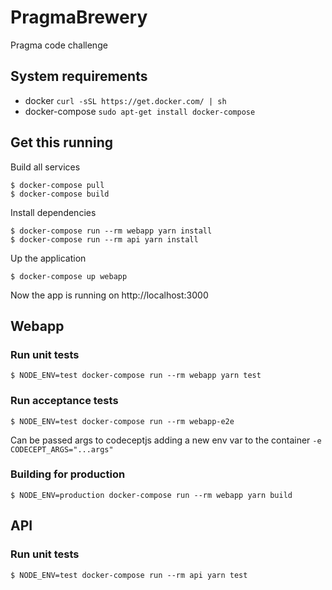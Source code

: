 # PragmaBrewery

Pragma code challenge

## System requirements

  * docker `curl -sSL https://get.docker.com/ | sh`
  * docker-compose `sudo apt-get install docker-compose`

## Get this running

Build all services

    $ docker-compose pull
    $ docker-compose build

Install dependencies

    $ docker-compose run --rm webapp yarn install
    $ docker-compose run --rm api yarn install

Up the application

    $ docker-compose up webapp

Now the app is running on http://localhost:3000

## Webapp

### Run unit tests

    $ NODE_ENV=test docker-compose run --rm webapp yarn test

### Run acceptance tests

    $ NODE_ENV=test docker-compose run --rm webapp-e2e

Can be passed args to codeceptjs adding a new env var to the container `-e CODECEPT_ARGS="...args"`


### Building for production

    $ NODE_ENV=production docker-compose run --rm webapp yarn build

## API

### Run unit tests

    $ NODE_ENV=test docker-compose run --rm api yarn test
